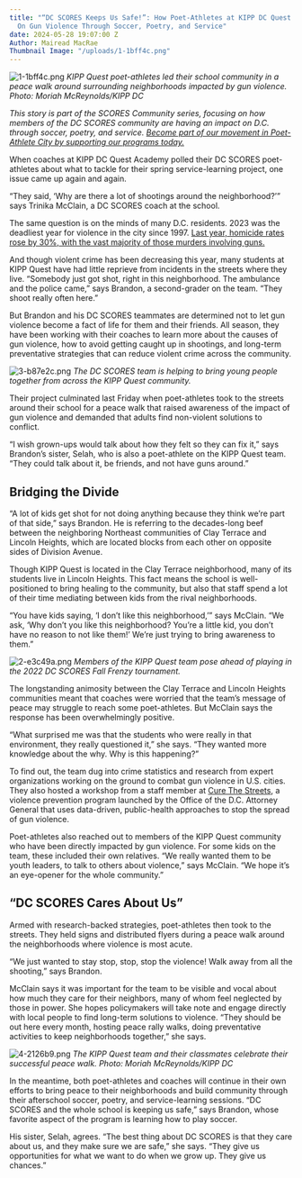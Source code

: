 ```yaml
---
title: "“DC SCORES Keeps Us Safe!”: How Poet-Athletes at KIPP DC Quest Academy Took
  On Gun Violence Through Soccer, Poetry, and Service"
date: 2024-05-28 19:07:00 Z
Author: Mairead MacRae
Thumbnail Image: "/uploads/1-1bff4c.png"
---
```


![1-1bff4c.png](/uploads/1-1bff4c.png)
*KIPP Quest poet-athletes led their school community in a peace walk around surrounding neighborhoods impacted by gun violence. Photo: Moriah McReynolds/KIPP DC*
















*This story is part of the SCORES Community series, focusing on how members of the DC SCORES community are having an impact on D.C. through soccer, poetry, and service. [Become part of our movement in Poet-Athlete City by supporting our programs today.](https://give.dcscores.org/campaign/dc-scores-spring-giving/c585978)*

When coaches at KIPP DC Quest Academy polled their DC SCORES poet-athletes about what to tackle for their spring service-learning project, one issue came up again and again.

“They said, ‘Why are there a lot of shootings around the neighborhood?’” says Trinika McClain, a DC SCORES coach at the school.

The same question is on the minds of many D.C. residents. 2023 was the deadliest year for violence in the city since 1997. [Last year, homicide rates rose by 30%, with the vast majority of those murders involving guns.](https://dcist.com/story/23/12/29/dc-homicides-2023-highest-since-1997/)

And though violent crime has been decreasing this year, many students at KIPP Quest have had little reprieve from incidents in the streets where they live. “Somebody just got shot, right in this neighborhood. The ambulance and the police came,” says Brandon, a second-grader on the team. “They shoot really often here.”

But Brandon and his DC SCORES teammates are determined not to let gun violence become a fact of life for them and their friends. All season, they have been working with their coaches to learn more about the causes of gun violence, how to avoid getting caught up in shootings, and long-term preventative strategies that can reduce violent crime across the community.

![3-b87e2c.png](/uploads/3-b87e2c.png)
*The DC SCORES team is helping to bring young people together from across the KIPP Quest community.*

Their project culminated last Friday when poet-athletes took to the streets around their school for a peace walk that raised awareness of the impact of gun violence and demanded that adults find non-violent solutions to conflict.

“I wish grown-ups would talk about how they felt so they can fix it,” says Brandon’s sister, Selah, who is also a poet-athlete on the KIPP Quest team. “They could talk about it, be friends, and not have guns around.”

## Bridging the Divide

“A lot of kids get shot for not doing anything because they think we’re part of that side,” says Brandon. He is referring to the decades-long beef between the neighboring Northeast communities of Clay Terrace and Lincoln Heights, which are located blocks from each other on opposite sides of Division Avenue.

Though KIPP Quest is located in the Clay Terrace neighborhood, many of its students live in Lincoln Heights. This fact means the school is well-positioned to bring healing to the community, but also that staff spend a lot of their time mediating between kids from the rival neighborhoods.

“You have kids saying, ‘I don’t like this neighborhood,’” says McClain. “We ask, ‘Why don’t you like this neighborhood? You’re a little kid, you don’t have no reason to not like them!’ We’re just trying to bring awareness to them.”

![2-e3c49a.png](/uploads/2-e3c49a.png)
*Members of the KIPP Quest team pose ahead of playing in the 2022 DC SCORES Fall Frenzy tournament.*

The longstanding animosity between the Clay Terrace and Lincoln Heights communities meant that coaches were worried that the team’s message of peace may struggle to reach some poet-athletes. But McClain says the response has been overwhelmingly positive.

“What surprised me was that the students who were really in that environment, they really questioned it,” she says. “They wanted more knowledge about the why. Why is this happening?”

To find out, the team dug into crime statistics and research from expert organizations working on the ground to combat gun violence in U.S. cities. They also hosted a workshop from a staff member at [Cure The Streets](https://oag.dc.gov/public-safety/cure-streets-oags-violence-interruption-program), a violence prevention program launched by the Office of the D.C. Attorney General that uses data-driven, public-health approaches to stop the spread of gun violence.

Poet-athletes also reached out to members of the KIPP Quest community who have been directly impacted by gun violence. For some kids on the team, these included their own relatives. “We really wanted them to be youth leaders, to talk to others about violence,” says McClain. “We hope it’s an eye-opener for the whole community.”

## “DC SCORES Cares About Us”

Armed with research-backed strategies, poet-athletes then took to the streets. They held signs and distributed flyers during a peace walk around the neighborhoods where violence is most acute.

“We just wanted to stay stop, stop, stop the violence! Walk away from all the shooting,” says Brandon.

McClain says it was important for the team to be visible and vocal about how much they care for their neighbors, many of whom feel neglected by those in power. She hopes policymakers will take note and engage directly with local people to find long-term solutions to violence. “They should be out here every month, hosting peace rally walks, doing preventative activities to keep neighborhoods together,” she says.

![4-2126b9.png](/uploads/4-2126b9.png)
*The KIPP Quest team and their classmates celebrate their successful peace walk. Photo: Moriah McReynolds/KIPP DC*

In the meantime, both poet-athletes and coaches will continue in their own efforts to bring peace to their neighborhoods and build community through their afterschool soccer, poetry, and service-learning sessions. “DC SCORES and the whole school is keeping us safe,” says Brandon, whose favorite aspect of the program is learning how to play soccer.

His sister, Selah, agrees. “The best thing about DC SCORES is that they care about us, and they make sure we are safe,” she says. “They give us opportunities for what we want to do when we grow up. They give us chances.”